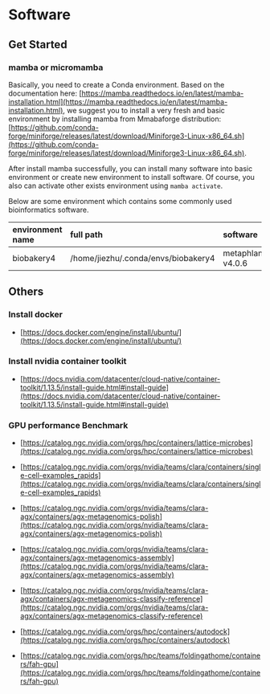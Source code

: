 # Software

## Get Started

### mamba or micromamba
Basically, you need to create a Conda environment. Based on the documentation here: [https://mamba.readthedocs.io/en/latest/mamba-installation.html](https://mamba.readthedocs.io/en/latest/mamba-installation.html),
we suggest you to install a very fresh and basic environment by installing mamba from Mmabaforge distribution: [https://github.com/conda-forge/miniforge/releases/latest/download/Miniforge3-Linux-x86_64.sh](https://github.com/conda-forge/miniforge/releases/latest/download/Miniforge3-Linux-x86_64.sh).

After install mamba successfully, you can install many software into basic environment or create new environment to install software.
Of course, you also can activate other exists environment using `mamba activate`.

Below are some environment which contains some commonly used bioinformatics software.

| environment name  | full path  | software   |
|:-|:-|:-|
| biobakery4  | /home/jiezhu/.conda/envs/biobakery4  | metaphlan4 v4.0.6  |


## Others

### Install docker

+ [https://docs.docker.com/engine/install/ubuntu/](https://docs.docker.com/engine/install/ubuntu/)

### Install nvidia container toolkit

+ [https://docs.nvidia.com/datacenter/cloud-native/container-toolkit/1.13.5/install-guide.html#install-guide](https://docs.nvidia.com/datacenter/cloud-native/container-toolkit/1.13.5/install-guide.html#install-guide)

### GPU performance Benchmark

+ [https://catalog.ngc.nvidia.com/orgs/hpc/containers/lattice-microbes](https://catalog.ngc.nvidia.com/orgs/hpc/containers/lattice-microbes)

+ [https://catalog.ngc.nvidia.com/orgs/nvidia/teams/clara/containers/single-cell-examples_rapids](https://catalog.ngc.nvidia.com/orgs/nvidia/teams/clara/containers/single-cell-examples_rapids)

+ [https://catalog.ngc.nvidia.com/orgs/nvidia/teams/clara-agx/containers/agx-metagenomics-polish](https://catalog.ngc.nvidia.com/orgs/nvidia/teams/clara-agx/containers/agx-metagenomics-polish)

+ [https://catalog.ngc.nvidia.com/orgs/nvidia/teams/clara-agx/containers/agx-metagenomics-assembly](https://catalog.ngc.nvidia.com/orgs/nvidia/teams/clara-agx/containers/agx-metagenomics-assembly)

+ [https://catalog.ngc.nvidia.com/orgs/nvidia/teams/clara-agx/containers/agx-metagenomics-classify-reference](https://catalog.ngc.nvidia.com/orgs/nvidia/teams/clara-agx/containers/agx-metagenomics-classify-reference)

+ [https://catalog.ngc.nvidia.com/orgs/hpc/containers/autodock](https://catalog.ngc.nvidia.com/orgs/hpc/containers/autodock)

+ [https://catalog.ngc.nvidia.com/orgs/hpc/teams/foldingathome/containers/fah-gpu](https://catalog.ngc.nvidia.com/orgs/hpc/teams/foldingathome/containers/fah-gpu)



